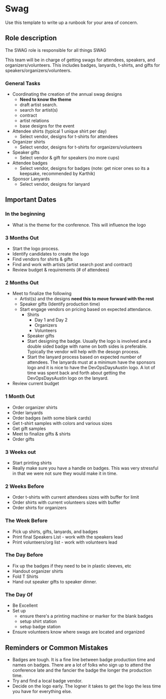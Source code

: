 # Swag

Use this template to write up a runbook for your area of concern.

## Role description

The SWAG role is responsible for all things SWAG

This team will be in charge of getting swags for attendees, speakers, and organizers/volunteers.
This includes badges, lanyards, t-shirts, and gifts for speakers/organizers/volunteers.

### General Tasks

* Coordinating the creation of the annual swag designs
  - **Need to know the theme**
  - draft artist search.  
  - search for artist(s)
  - contract
  - artist relations
  - base designs for the event
* Attendee shirts (typical 1 unique shirt per day)
  - Select vendor, designs for t-shirts for attendees
* Organizer shirts
  - Select vendor, designs for t-shirts for organizers/volunteers
* Speaker gifts
  - Select vendor & gift for speakers (no more cups)
* Attendee badges
  - Select vendor, designs for badges (note: get nicer ones so its a keepsake, recommended by Karthik)
* Sponsor Lanyards
  - Select vendor, designs for lanyard

## Important Dates
### In the beginning

* What is the theme for the conference.  This will influence the logo

### 3 Months Out

* Start the logo process.
* Identify candidates to create the logo
* Find vendors for shirts & gifts
* Find and work with artists (artist search post and contract)
* Review budget & requirements (# of attendees)

### 2 Months Out

* Meet to finalize the following
  * Artist(s) and the designs **need this to move forward with the rest**
  * Speaker gifts (Identify production time)
  * Start engage vendors on pricing based on expected attendance.
    * Shirts
      * Day 1 and Day 2
      * Organizers
      * Volunteers
    * Speaker gifts
    * Start designing the badge. Usually the logo is involved and a double sided badge with name on both sides is preferable.  Typically the vendor will help with the desogn process.
    * Start the lanyard process based on expected number of attendees.  The lanyards must at a minimum have the sponsors logo and it is nice to have the DevOpsDaysAustin logo.  A lot of time was spent back and forth about getting the DevOpsDaysAustin logo on the lanyard.
* Review current budget

### 1 Month Out

* Order organizer shirts
* Order lanyards 
* Order badges (with some blank cards)
* Get t-shirt samples with colors and various sizes
* Get gift samples
* Meet to finalize gifts & shirts
* Order gifts

### 3 Weeks out

* Start printing shirts
* Really make sure you have a handle on badges.  This was very stressful in that we were not sure they would make it in time.

### 2 Weeks Before
* Order t-shirts with current attendees sizes with buffer for limit
* Order shirts with current volunteers sizes with buffer
* Order shirts for organizers

### The Week Before

* Pick up shirts, gifts, lanyards, and badges
* Print final Speakers List - work with the speakers lead
* Print volunteers/org list - work with volunteers lead

### The Day Before

* Fix up the badges if they need to be in plastic sleeves, etc
* Handout organizer shirts
* Fold T Shirts
* Hand out speaker gifts to speaker dinner.

### The Day Of

* Be Excellent
* Set up
  * ensure there's a printing machine or marker for the blank badges
  * setup shirt station
  * setup badge station
* Ensure volunteers know where swags are located and organized


## Reminders or Common Mistakes

* Badges are tough.  It is a fine line between badge production time and names on badges. There are a lot of folks who sign up to attend the conference late and the fancier the badge the longer the production time.
* Try and find a local badge vendor.
* Decide on the logo early. The logner it takes to get the logo the less time you have for everything else.
